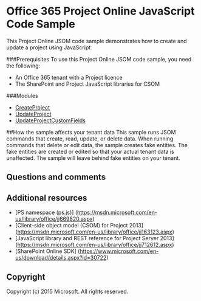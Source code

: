 # Office 365 Project Online JavaScript Code Sample

This Project Online JSOM code sample demonstrates how to create and update a project using JavaScript

###Prerequisites
To use this Project Online JSOM code sample, you need the following:
* An Office 365 tenant with a Project licence
* The SharePoint and Project JavaScript libraries for CSOM

###Modules
* [CreateProject](/createproject.js)
* [UpdateProject](/updateproject.js)
* [UpdateProjectCustomFields](/updateprojectcustomfieldvalues.js)

##How the sample affects your tenant data
This sample runs JSOM commands that create, read, update, or delete data. When running commands that delete or edit data, the sample creates fake entities. The fake entities are created or edited so that your actual tenant data is unaffected. The sample will leave behind fake entities on your tenant.

## Questions and comments

## Additional resources
* [PS namespace (ps.js)] (https://msdn.microsoft.com/en-us/library/office/jj669820.aspx)
* [Client-side object model (CSOM) for Project 2013] (https://msdn.microsoft.com/en-us/library/office/jj163123.aspx)
* [JavaScript library and REST reference for Project Server 2013] (https://msdn.microsoft.com/en-us/library/office/jj712612.aspx)
* [SharePoint Online SDK] (https://www.microsoft.com/en-us/download/details.aspx?id=30722)

## Copyright
Copyright (c) 2015 Microsoft. All rights reserved.